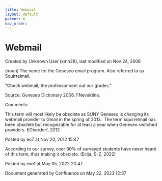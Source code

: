 ```yaml
---
title: Webmail
layout: default
parent: W
nav_order:
---
```


# Webmail

Created by  Unknown User (kmh28), last modified on Nov 24, 2008

(noun) The name for the Geneseo email program. Also referred to as Squirrelmail.

&quot;Check webmail, the professor sent out our grades.&quot;

Source: Geneseo Dictionary 2006. FNeveldine. 

Comments:

This term will most likely be obsolete as SUNY Geneseo is changing its webmail provider to Gmail in the spring of 2013.  The term squirrelmail has been obsolete but recognizable for at least a year when Geneseo switched providers. EOberdorf, 2012

Posted by eo7 at Nov 20, 2012 15:47

According to our survey, over 80% of surveyed students have never heard of this term, thus making it obsolete. (Ecija, S-Z, 2022)

Posted by eve1 at May 05, 2022 20:47

Document generated by Confluence on May 22, 2023 12:37


